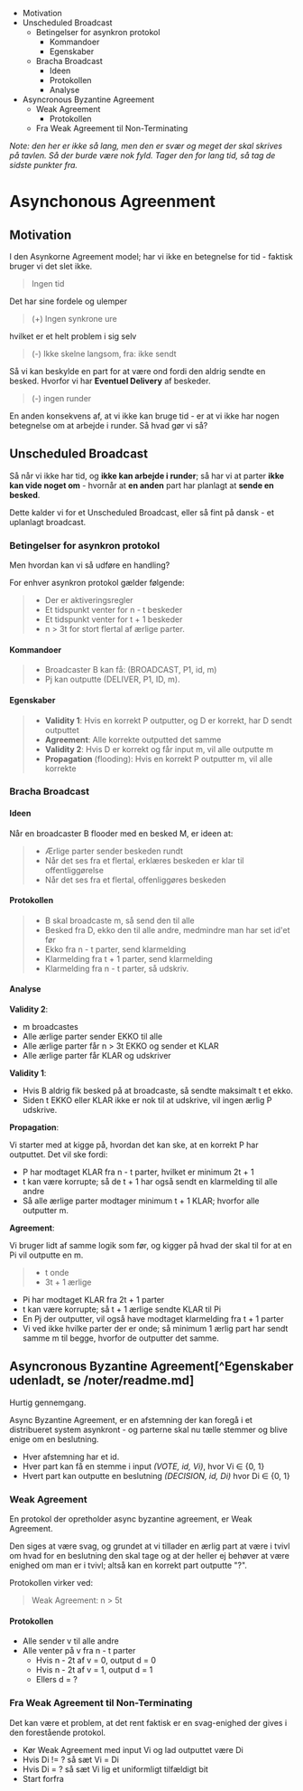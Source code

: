 * Motivation
* Unscheduled Broadcast
	* Betingelser for asynkron protokol
		* Kommandoer
		* Egenskaber
	* Bracha Broadcast
		* Ideen
		* Protokollen
		* Analyse
* Asyncronous Byzantine Agreement
	* Weak Agreement
		* Protokollen
	* Fra Weak Agreement til Non-Terminating

_Note: den her er ikke så lang, men den er svær og meget der skal skrives på tavlen. Så der burde være nok fyld. Tager den for lang tid, så tag de sidste punkter fra._

# Asynchonous Agreenment

## Motivation

I den Asynkorne Agreement model; har vi ikke en betegnelse for tid - faktisk bruger vi det slet ikke. 

> Ingen tid

Det har sine fordele og ulemper

> (+) Ingen synkrone ure

hvilket er et helt problem i sig selv

> (-) Ikke skelne langsom, fra: ikke sendt

Så vi kan beskylde en part for at være ond fordi den aldrig sendte en besked. Hvorfor vi har **Eventuel Delivery** af beskeder.

> (-) ingen runder

En anden konsekvens af, at vi ikke kan bruge tid - er at vi ikke har nogen betegnelse om at arbejde i runder. Så hvad gør vi så?

## Unscheduled Broadcast

Så når vi ikke har tid, og **ikke kan arbejde i runder**; så har vi at parter **ikke kan vide noget om** - hvornår at **en anden** part har planlagt at **sende en besked**. 

Dette kalder vi for et Unscheduled Broadcast, eller så fint på dansk - et uplanlagt broadcast.

### Betingelser for asynkron protokol

Men hvordan kan vi så udføre en handling?

For enhver asynkron protokol gælder følgende:

> * Der er aktiveringsregler
> * Et tidspunkt venter for n - t beskeder
> * Et tidspunkt venter for t + 1 beskeder
> * n > 3t for stort flertal af ærlige parter.

#### Kommandoer

> * Broadcaster B kan få: (BROADCAST, P1, id, m)
> * Pj kan outputte (DELIVER, P1, ID, m).

#### Egenskaber

> * **Validity 1**: Hvis en korrekt P outputter, og D er korrekt, har D sendt outputtet
> * **Agreement**: Alle korrekte outputted det samme
> * **Validity 2**: Hvis D er korrekt og får input m, vil alle outputte m
> * **Propagation** (flooding): Hvis en korrekt P outputter m, vil alle korrekte

### Bracha Broadcast

#### Ideen

Når en broadcaster B flooder med en besked M, er ideen at:

> * Ærlige parter sender beskeden rundt
> * Når det ses fra et flertal, erklæres beskeden er klar til offentliggørelse
> * Når det ses fra et flertal, offenliggøres beskeden

#### Protokollen

> * B skal broadcaste m, så send den til alle
> * Besked fra D, ekko den til alle andre, medmindre man har set id'et før
> * Ekko fra n - t parter, send klarmelding
> * Klarmelding fra t + 1 parter, send klarmelding
> * Klarmelding fra n - t parter, så udskriv.

#### Analyse

**Validity 2**: 

* m broadcastes
* Alle ærlige parter sender EKKO til alle
* Alle ærlige parter får n > 3t EKKO og sender et KLAR
* Alle ærlige parter får KLAR og udskriver

**Validity 1**:

* Hvis B aldrig fik besked på at broadcaste, så sendte maksimalt t et ekko.
* Siden t EKKO eller KLAR ikke er nok til at udskrive, vil ingen ærlig P udskrive.

**‌Propagation**:

Vi starter med at kigge på, hvordan det kan ske, at en korrekt P har outputtet. Det vil ske fordi:

* P har modtaget KLAR fra n - t parter, hvilket er minimum 2t + 1
* t kan være korrupte; så de t + 1 har også sendt en klarmelding til alle andre
* Så alle ærlige parter modtager minimum t + 1 KLAR; hvorfor alle outputter m.

**Agreement**:

Vi bruger lidt af samme logik som før, og kigger på hvad der skal til for at en Pi vil outputte en m.

> * t onde
> * 3t + 1 ærlige

* Pi har modtaget KLAR fra 2t + 1 parter
* t kan være korrupte; så t + 1 ærlige sendte KLAR til Pi
* En Pj der outputter, vil også have modtaget klarmelding fra t + 1 parter
* Vi ved ikke hvilke parter der er onde; så minimum 1 ærlig part har sendt samme m til begge, hvorfor de outputter det samme.

## Asyncronous Byzantine Agreement[^Egenskaber udenladt, se /noter/readme.md]

Hurtig gennemgang.

Async Byzantine Agreement, er en afstemning der kan foregå i et distribueret system asynkront - og parterne skal nu tælle stemmer og blive enige om en beslutning.

* Hver afstemning har et id.
* Hver part kan få en stemme i input _(VOTE, id, Vi)_, hvor Vi ∈ {0, 1}
* Hvert part kan outputte en beslutning _(DECISION, id, Di)_ hvor Di ∈ {0, 1}

### Weak Agreement

En protokol der opretholder async byzantine agreement, er Weak Agreement. 

Den siges at være svag, og grundet at vi tillader en ærlig part at være i tvivl om hvad for en beslutning den skal tage og at der heller ej behøver at være enighed om man er i tvivl; altså kan en korrekt part outputte "?".

Protokollen virker ved:

> Weak Agreement: n > 5t

#### Protokollen

* Alle sender v til alle andre
* Alle venter på v fra n - t parter
	* Hvis n - 2t af v = 0, output d = 0
	* Hvis n - 2t af v = 1, output d = 1
	* Ellers d = ?

### Fra Weak Agreement til Non-Terminating

Det kan være et problem, at det rent faktisk er en svag-enighed der gives i den forestående protokol.

* Kør Weak Agreement med input Vi og lad outputtet være Di
* Hvis Di != ? så sæt Vi = Di
* Hvis Di = ? så sæt Vi lig et uniformligt tilfældigt bit
* Start forfra

